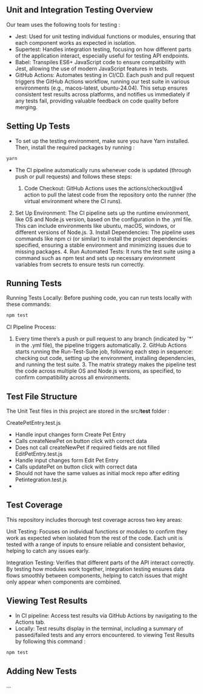 ## Unit and Integration Testing Overview
Our team uses the following tools for testing :
- Jest: Used for unit testing individual functions or modules, ensuring that each component works as expected in isolation.
- Supertest: Handles integration testing, focusing on how different parts of the application interact, especially useful for testing API endpoints.
- Babel: Transpiles ES6+ JavaScript code to ensure compatibility with Jest, allowing the use of modern JavaScript features in tests.
- GitHub Actions: Automates testing in CI/CD. Each push and pull request triggers the GitHub Actions workflow, running our test suite in various environments (e.g., macos-latest, ubuntu-24.04). This setup ensures consistent test results across platforms, and notifies us immediately if any tests fail, providing valuable feedback on code quality before merging.

## Setting Up Tests
- To set up the testing environment, make sure you have Yarn installed. Then, install the required packages by running :

```bash
yarn 
```
- The CI pipeline automatically runs whenever code is updated (through push or pull requests) and follows these steps:

	1.	Code Checkout: GitHub Actions uses the actions/checkout@v4 action to pull the latest code from the repository onto the runner (the virtual environment where the CI runs).
2.	Set Up Environment: The CI pipeline sets up the runtime environment, like OS and Node.js version, based on the configuration in the .yml file. This can include environments like ubuntu, macOS, windows, or different versions of Node.js.
	3.	Install Dependencies: The pipeline uses commands like npm ci (or similar) to install the project dependencies specified, ensuring a stable environment and minimizing issues due to missing packages.
	4.	Run Automated Tests: It runs the test suite using a command such as npm test and sets up necessary environment variables from secrets to ensure tests run correctly.

## Running Tests
Running Tests Locally: Before pushing code, you can run tests locally with these commands:

```bash
npm test
```
CI Pipeline Process:
1.	Every time there’s a push or pull request to any branch (indicated by '*' in the .yml file), the pipeline triggers automatically.
	2.	GitHub Actions starts running the Run-Test-Suite job, following each step in sequence: checking out code, setting up the environment, installing dependencies, and running the test suite.
	3.	The matrix strategy makes the pipeline test the code across multiple OS and Node.js versions, as specified, to confirm compatibility across all environments.
## Test File Structure
The Unit Test files in this project are stored in the src/__test__ folder :

CreatePetEntry.test.js 
- Handle input changes form Create Pet Entry
- Calls createNewPet on button click with correct data
- Does not call createNewPet if required fields are not filled
EditPetEntry.test.js
- Handle input changes form Edit Pet Entry
- Calls updatePet on button click with correct data
- Should not have the same values as initial mock repo after editing 
Petintegration.test.js
- 

## Test Coverage
This repository includes thorough test coverage across two key areas:

Unit Testing: Focuses on individual functions or modules to confirm they work as expected when isolated from the rest of the code. Each unit is tested with a range of inputs to ensure reliable and consistent behavior, helping to catch any issues early.

Integration Testing: Verifies that different parts of the API interact correctly. By testing how modules work together, integration testing ensures data flows smoothly between components, helping to catch issues that might only appear when components are combined.

## Viewing Test Results 
- In CI pipeline: Access test results via GitHub Actions by navigating to the Actions tab.
- Locally: Test results display in the terminal, including a summary of passed/failed tests and any errors encountered.
to viewing Test Results by following this command :
```bash
npm test
```

## Adding New Tests
 ...
